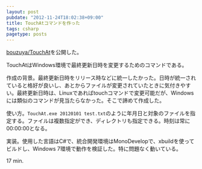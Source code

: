 ```yaml
---
layout: post
pubdate: "2012-11-24T18:02:38+09:00"
title: TouchAtコマンドを作った
tags: csharp
pagetype: posts
---
```

[bouzuya/TouchAt](https://github.com/bouzuya/TouchAt)を公開した。

TouchAtはWindows環境で最終更新日時を変更するためのコマンドである。

作成の背景。最終更新日時をリリース時などに統一したかった。日時が統一されていると格好が良いし、あとからファイルが変更されていたときに気付きやすい。最終更新日時は、Linuxであればtouchコマンドで変更可能だが、Windowsには類似のコマンドが見当たらなかった。そこで諦めて作成した。

使い方。`TouchAt.exe 20120101 test.txt`のように年月日と対象のファイルを指定する。ファイルは複数指定ができ、ディレクトリも指定できる。時刻は常に00:00:00となる。

実装。使用した言語はC#で、統合開発環境はMonoDevelopで、xbuildを使ってビルドし、Windows 7環境で動作を検証した。特に問題なく動いている。

17 min.
